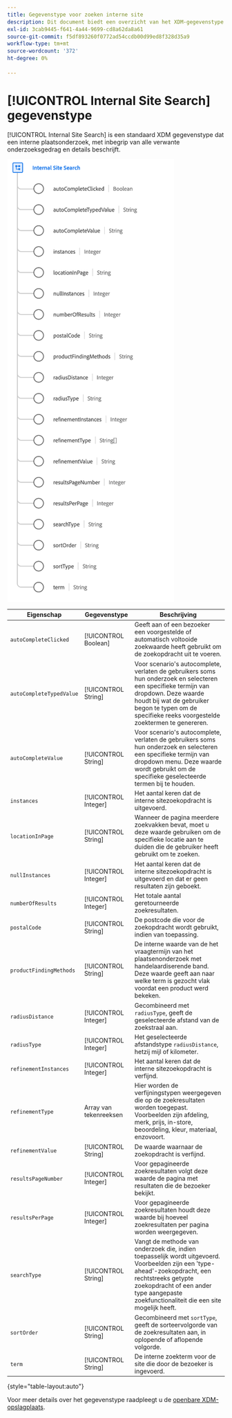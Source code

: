 ```yaml
---
title: Gegevenstype voor zoeken interne site
description: Dit document biedt een overzicht van het XDM-gegevenstype voor zoeken op interne site.
exl-id: 3cab9445-f641-4a44-9699-cd8a62da8a61
source-git-commit: f5df893260f0772ad54ccdb00d99ed8f328d35a9
workflow-type: tm+mt
source-wordcount: '372'
ht-degree: 0%

---
```


# [!UICONTROL Internal Site Search] gegevenstype

[!UICONTROL Internal Site Search] is een standaard XDM gegevenstype dat een interne plaatsonderzoek, met inbegrip van alle verwante onderzoeksgedrag en details beschrijft.

![](../images/data-types/internal-site-search.png)

| Eigenschap | Gegevenstype | Beschrijving |
| --- | --- | --- |
| `autoCompleteClicked` | [!UICONTROL Boolean] | Geeft aan of een bezoeker een voorgestelde of automatisch voltooide zoekwaarde heeft gebruikt om de zoekopdracht uit te voeren. |
| `autoCompleteTypedValue` | [!UICONTROL String] | Voor scenario&#39;s autocomplete, verlaten de gebruikers soms hun onderzoek en selecteren een specifieke termijn van dropdown. Deze waarde houdt bij wat de gebruiker begon te typen om de specifieke reeks voorgestelde zoektermen te genereren. |
| `autoCompleteValue` | [!UICONTROL String] | Voor scenario&#39;s autocomplete, verlaten de gebruikers soms hun onderzoek en selecteren een specifieke termijn van dropdown menu. Deze waarde wordt gebruikt om de specifieke geselecteerde termen bij te houden. |
| `instances` | [!UICONTROL Integer] | Het aantal keren dat de interne sitezoekopdracht is uitgevoerd. |
| `locationInPage` | [!UICONTROL String] | Wanneer de pagina meerdere zoekvakken bevat, moet u deze waarde gebruiken om de specifieke locatie aan te duiden die de gebruiker heeft gebruikt om te zoeken. |
| `nullInstances` | [!UICONTROL Integer] | Het aantal keren dat de interne sitezoekopdracht is uitgevoerd en dat er geen resultaten zijn geboekt. |
| `numberOfResults` | [!UICONTROL Integer] | Het totale aantal geretourneerde zoekresultaten. |
| `postalCode` | [!UICONTROL String] | De postcode die voor de zoekopdracht wordt gebruikt, indien van toepassing. |
| `productFindingMethods` | [!UICONTROL String] | De interne waarde van de het vraagtermijn van het plaatsenonderzoek met handelaardiserende band. Deze waarde geeft aan naar welke term is gezocht vlak voordat een product werd bekeken. |
| `radiusDistance` | [!UICONTROL Integer] | Gecombineerd met `radiusType`, geeft de geselecteerde afstand van de zoekstraal aan. |
| `radiusType` | [!UICONTROL Integer] | Het geselecteerde afstandstype `radiusDistance`, hetzij mijl of kilometer. |
| `refinementInstances` | [!UICONTROL Integer] | Het aantal keren dat de interne sitezoekopdracht is verfijnd. |
| `refinementType` | Array van tekenreeksen | Hier worden de verfijningstypen weergegeven die op de zoekresultaten worden toegepast. Voorbeelden zijn afdeling, merk, prijs, in-store, beoordeling, kleur, materiaal, enzovoort. |
| `refinementValue` | [!UICONTROL String] | De waarde waarnaar de zoekopdracht is verfijnd. |
| `resultsPageNumber` | [!UICONTROL Integer] | Voor gepagineerde zoekresultaten volgt deze waarde de pagina met resultaten die de bezoeker bekijkt. |
| `resultsPerPage` | [!UICONTROL Integer] | Voor gepagineerde zoekresultaten houdt deze waarde bij hoeveel zoekresultaten per pagina worden weergegeven. |
| `searchType` | [!UICONTROL String] | Vangt de methode van onderzoek die, indien toepasselijk wordt uitgevoerd. Voorbeelden zijn een &#39;type-ahead&#39;-zoekopdracht, een rechtstreeks getypte zoekopdracht of een ander type aangepaste zoekfunctionaliteit die een site mogelijk heeft. |
| `sortOrder` | [!UICONTROL String] | Gecombineerd met `sortType`, geeft de sorteervolgorde van de zoekresultaten aan, in oplopende of aflopende volgorde. |
| `term` | [!UICONTROL String] | De interne zoekterm voor de site die door de bezoeker is ingevoerd. |

{style="table-layout:auto"}

Voor meer details over het gegevenstype raadpleegt u de [openbare XDM-opslagplaats](https://github.com/adobe/xdm/blob/master/docs/reference/datatypes/internal-site-search.schema.json).
